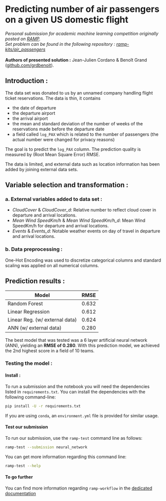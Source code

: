 # Predicting number of air passengers on a given US domestic flight

_Personal submission for academic machine learning competition originally posted on [RAMP](https://ramp.studio).\
Set problem can be found in the following repository : [ramp-kits/air_passengers](https://github.com/ramp-kits/air_passengers)_
\
\
<b>Authors of presented solution :</b> Jean-Julien Cordano & Benoît Grand ([github.com/grdbenoit](https://github.com/grdbenoit)).


## Introduction :
The data set was donated to us by an unnamed company handling flight ticket reservations. The data is thin, it contains
<ul>
<li> the date of departure
<li> the departure airport
<li> the arrival airport
<li> the mean and standard deviation of the number of weeks of the reservations made before the departure date
<li> a field called <code>log_PAX</code> which is related to the number of passengers (the actual number were changed for privacy reasons)
</ul>

The goal is to predict the <code>log_PAX</code> column. The prediction quality is measured by (Root Mean Square Error) RMSE. 

The data is limited, and external data such as location information has been added by joining external data sets.

## Variable selection and transformation :
### a. External variables added to data set :
<ul>
<li> <i>CloudCover</i> & <i>CloudCover_d</i>: Relative number to reflect cloud cover in departure and arrival locations.
<li> <i>Mean Wind SpeedKm/h</i> & <i>Mean Wind SpeedKm/h_d</i>: Mean Wind SpeedKm/h for departure and arrival locations.
<li> <i>Events</i> & <i>Events_d</i>: Notable weather events on day of travel in departure and arrival locations.
</ul>

### b. Data preprocessing :
One-Hot Encoding was used to discretize categorical columns and standard scaling was applied on all numerical columns.

## Prediction results :

| Model                          | RMSE  |
|--------------------------------|-------|
| Random Forest                  | 0.632 |
| Linear Regression              | 0.612 |
| Linear Reg. (w/ external data) | 0.624 |
| ANN (w/ external data)         | 0.280 |

The best model that was tested was a 6 layer artificial neural network (ANN), yielding an <b>RMSE of 0.280</b>. With this prediction model, we achieved the 2nd highest score in a field of 10 teams.

### Testing the model :

#### Install :

To run a submission and the notebook you will need the dependencies listed
in `requirements.txt`. You can install the dependencies with the
following command-line:

```bash
pip install -U -r requirements.txt
```

If you are using `conda`, an `environment.yml` file is provided for similar
usage.

#### Test our submission

To run our submission, use the `ramp-test` command line as follows:

```bash
ramp-test --submission neural_network
```

You can get more information regarding this command line:

```bash
ramp-test --help
```

#### To go further

You can find more information regarding `ramp-workflow` in the
[dedicated documentation](https://paris-saclay-cds.github.io/ramp-docs/ramp-workflow/stable/using_kits.html)
